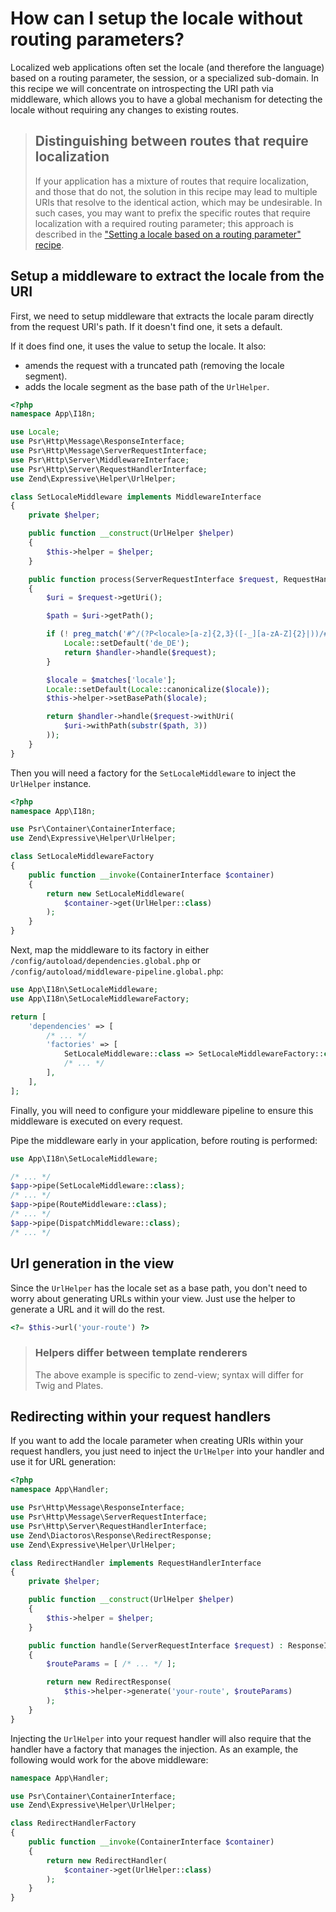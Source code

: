# How can I setup the locale without routing parameters?

Localized web applications often set the locale (and therefore the language)
based on a routing parameter, the session, or a specialized sub-domain.
In this recipe we will concentrate on introspecting the URI path via middleware,
which allows you to have a global mechanism for detecting the locale without
requiring any changes to existing routes.

> ## Distinguishing between routes that require localization
>
> If your application has a mixture of routes that require localization, and
> those that do not, the solution in this recipe may lead to multiple URIs
> that resolve to the identical action, which may be undesirable. In such
> cases, you may want to prefix the specific routes that require localization
> with a required routing parameter; this approach is described in the
> ["Setting a locale based on a routing parameter" recipe](setting-locale-depending-routing-parameter.md).

## Setup a middleware to extract the locale from the URI

First, we need to setup middleware that extracts the locale param directly
from the request URI's path. If it doesn't find one, it sets a default.

If it does find one, it uses the value to setup the locale. It also:

- amends the request with a truncated path (removing the locale segment).
- adds the locale segment as the base path of the `UrlHelper`.

```php
<?php
namespace App\I18n;

use Locale;
use Psr\Http\Message\ResponseInterface;
use Psr\Http\Message\ServerRequestInterface;
use Psr\Http\Server\MiddlewareInterface;
use Psr\Http\Server\RequestHandlerInterface;
use Zend\Expressive\Helper\UrlHelper;

class SetLocaleMiddleware implements MiddlewareInterface
{
    private $helper;

    public function __construct(UrlHelper $helper)
    {
        $this->helper = $helper;
    }

    public function process(ServerRequestInterface $request, RequestHandlerInterface $handler) : ResponseInterface
    {
        $uri = $request->getUri();

        $path = $uri->getPath();

        if (! preg_match('#^/(?P<locale>[a-z]{2,3}([-_][a-zA-Z]{2}|))/#', $path, $matches)) {
            Locale::setDefault('de_DE');
            return $handler->handle($request);
        }

        $locale = $matches['locale'];
        Locale::setDefault(Locale::canonicalize($locale));
        $this->helper->setBasePath($locale);

        return $handler->handle($request->withUri(
            $uri->withPath(substr($path, 3))
        ));
    }
}
```

Then you will need a factory for the `SetLocaleMiddleware` to inject the
`UrlHelper` instance.

```php
<?php
namespace App\I18n;

use Psr\Container\ContainerInterface;
use Zend\Expressive\Helper\UrlHelper;

class SetLocaleMiddlewareFactory
{
    public function __invoke(ContainerInterface $container)
    {
        return new SetLocaleMiddleware(
            $container->get(UrlHelper::class)
        );
    }
}
```

Next, map the middleware to its factory in either
`/config/autoload/dependencies.global.php` or
`/config/autoload/middleware-pipeline.global.php`:

```php
use App\I18n\SetLocaleMiddleware;
use App\I18n\SetLocaleMiddlewareFactory;

return [
    'dependencies' => [
        /* ... */
        'factories' => [
            SetLocaleMiddleware::class => SetLocaleMiddlewareFactory::class,
            /* ... */
        ],
    ],
];
```

Finally, you will need to configure your middleware pipeline to ensure this
middleware is executed on every request.

Pipe the middleware early in your application, before routing is performed:

```php
use App\I18n\SetLocaleMiddleware;

/* ... */
$app->pipe(SetLocaleMiddleware::class);
/* ... */
$app->pipe(RouteMiddleware::class);
/* ... */
$app->pipe(DispatchMiddleware::class);
/* ... */
```

## Url generation in the view

Since the `UrlHelper` has the locale set as a base path, you don't need
to worry about generating URLs within your view. Just use the helper to
generate a URL and it will do the rest.

```php
<?= $this->url('your-route') ?>
```

> ### Helpers differ between template renderers
>
> The above example is specific to zend-view; syntax will differ for
> Twig and Plates.

## Redirecting within your request handlers

If you want to add the locale parameter when creating URIs within your
request handlers, you just need to inject the `UrlHelper` into your
handler and use it for URL generation:

```php
<?php
namespace App\Handler;

use Psr\Http\Message\ResponseInterface;
use Psr\Http\Message\ServerRequestInterface;
use Psr\Http\Server\RequestHandlerInterface;
use Zend\Diactoros\Response\RedirectResponse;
use Zend\Expressive\Helper\UrlHelper;

class RedirectHandler implements RequestHandlerInterface
{
    private $helper;

    public function __construct(UrlHelper $helper)
    {
        $this->helper = $helper;
    }

    public function handle(ServerRequestInterface $request) : ResponseInterface
    {
        $routeParams = [ /* ... */ ];

        return new RedirectResponse(
            $this->helper->generate('your-route', $routeParams)
        );
    }
}
```

Injecting the `UrlHelper` into your request handler will also require that the
handler have a factory that manages the injection. As an example, the following
would work for the above middleware:

```php
namespace App\Handler;

use Psr\Container\ContainerInterface;
use Zend\Expressive\Helper\UrlHelper;

class RedirectHandlerFactory
{
    public function __invoke(ContainerInterface $container)
    {
        return new RedirectHandler(
            $container->get(UrlHelper::class)
        );
    }
}
```
